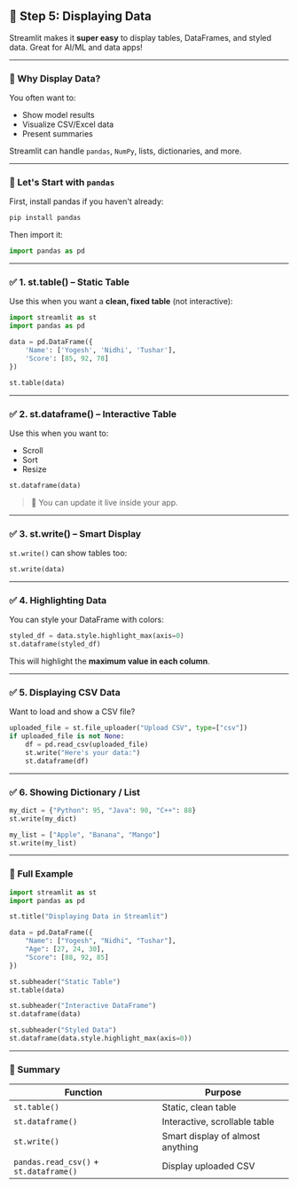 ## 🔹 **Step 5: Displaying Data**

Streamlit makes it **super easy** to display tables, DataFrames, and styled data. Great for AI/ML and data apps!

---

### 🧠 Why Display Data?

You often want to:

* Show model results
* Visualize CSV/Excel data
* Present summaries

Streamlit can handle `pandas`, `NumPy`, lists, dictionaries, and more.

---

### 🐼 Let's Start with `pandas`

First, install pandas if you haven't already:

```bash
pip install pandas
```

Then import it:

```python
import pandas as pd
```

---

### ✅ 1. **st.table()** – Static Table

Use this when you want a **clean, fixed table** (not interactive):

```python
import streamlit as st
import pandas as pd

data = pd.DataFrame({
    'Name': ['Yogesh', 'Nidhi', 'Tushar'],
    'Score': [85, 92, 78]
})

st.table(data)
```

---

### ✅ 2. **st.dataframe()** – Interactive Table

Use this when you want to:

* Scroll
* Sort
* Resize

```python
st.dataframe(data)
```

> 🔄 You can update it live inside your app.

---

### ✅ 3. **st.write()** – Smart Display

`st.write()` can show tables too:

```python
st.write(data)
```

---

### ✅ 4. **Highlighting Data**

You can style your DataFrame with colors:

```python
styled_df = data.style.highlight_max(axis=0)
st.dataframe(styled_df)
```

This will highlight the **maximum value in each column**.

---

### ✅ 5. **Displaying CSV Data**

Want to load and show a CSV file?

```python
uploaded_file = st.file_uploader("Upload CSV", type=["csv"])
if uploaded_file is not None:
    df = pd.read_csv(uploaded_file)
    st.write("Here's your data:")
    st.dataframe(df)
```

---

### ✅ 6. **Showing Dictionary / List**

```python
my_dict = {"Python": 95, "Java": 90, "C++": 88}
st.write(my_dict)

my_list = ["Apple", "Banana", "Mango"]
st.write(my_list)
```

---

### 🧪 Full Example

```python
import streamlit as st
import pandas as pd

st.title("Displaying Data in Streamlit")

data = pd.DataFrame({
    "Name": ["Yogesh", "Nidhi", "Tushar"],
    "Age": [27, 24, 30],
    "Score": [88, 92, 85]
})

st.subheader("Static Table")
st.table(data)

st.subheader("Interactive DataFrame")
st.dataframe(data)

st.subheader("Styled Data")
st.dataframe(data.style.highlight_max(axis=0))
```

---

### 🧠 Summary

| Function                               | Purpose                          |
| -------------------------------------- | -------------------------------- |
| `st.table()`                           | Static, clean table              |
| `st.dataframe()`                       | Interactive, scrollable table    |
| `st.write()`                           | Smart display of almost anything |
| `pandas.read_csv()` + `st.dataframe()` | Display uploaded CSV             |

